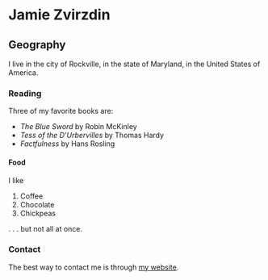 # Jamie Zvirzdin
## Geography

I live in the city of Rockville, in the state of Maryland, in the United States of America.

### Reading

Three of my favorite books are:

- *The Blue Sword* by Robin McKinley
- *Tess of the D'Urbervilles* by Thomas Hardy
- *Factfulness* by Hans Rosling

#### Food

I like
1. Coffee
2. Chocolate
3. Chickpeas

. . . but not all at once.

### Contact

The best way to contact me is through [my website](http://www.jamiezvirzdin.com).
